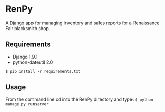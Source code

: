 # RenPy
A Django app for managing inventory and sales reports for a Renaissance Fair blacksmith shop.

## Requirements
- Django 1.9.1
- python-dateutil 2.0

`$ pip install -r requirements.txt`

## Usage
From the command line cd into the RenPy directory and type:
`$ python manage.py runserver`
